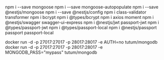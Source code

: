 npm i --save mongoose
npm i --save mongoose-autopopulate
npm i --save @nestjs/mongoose
npm i --save @nestjs/config
npm i class-validator transformer
npm i bcrypt
npm i @types/bcrypt
npm i axios moment
npm i @nestjs/swagger swagger-ui-express
npm i @nestjs/jwt passport-jwt
npm i @types/passport-jwt
npm i @types/passport-local
npm i @nestjs/passport passport passport-local

docker run -d -p 27017:27017 -p 28017:28017 -e AUTH=no tutum/mongodb
docker run -d -p 27017:27017 -p 28017:28017 -e MONGODB_PASS="mypass" tutum/mongodb